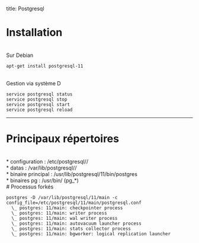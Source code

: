 title: Postgresql


# Installation


<br>
Sur Debian

```
apt-get install postgresql-11
```



<br>
Gestion via système D

```
service postgresql status
service postgresql stop
service postgresql start
service postgresql reload
```

-------------------------------------------------------------------


# Principaux répertoires

<br>
* configuration : /etc/postgresql/<version>/<clusterpg>

<br>
* datas : /var/lib/postgresql/<version>/<clusterpg> 

<br>
* binaire principal : /usr/lib/postgresql/11/bin/postgres

<br>
* binaires pg : /usr/bin/ (pg_*)


<br>
# Processus forkés


```
postgres -D /var/lib/postgresql/11/main -c config_file=/etc/postgresql/11/main/postgresql.conf
  \_ postgres: 11/main: checkpointer process   
  \_ postgres: 11/main: writer process   
  \_ postgres: 11/main: wal writer process   
  \_ postgres: 11/main: autovacuum launcher process   
  \_ postgres: 11/main: stats collector process   
  \_ postgres: 11/main: bgworker: logical replication launcher 
```

